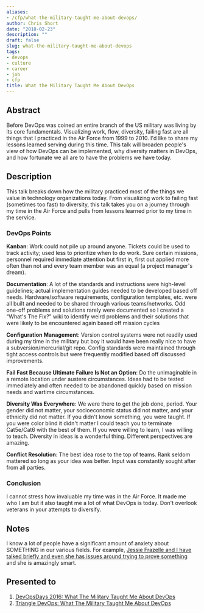 ```yaml
---
aliases:
- /cfp/what-the-military-taught-me-about-devops/
author: Chris Short
date: "2018-02-23"
description: ""
draft: false
slug: what-the-military-taught-me-about-devops
tags:
- devops
- culture
- career
- job
- cfp
title: What the Military Taught Me About DevOps
---
```


## Abstract

Before DevOps was coined an entire branch of the US military was living by its core fundamentals. Visualizing work, flow, diversity, failing fast are all things that I practiced in the Air Force from 1999 to 2010. I'd like to share my lessons learned serving during this time. This talk will broaden people's view of how DevOps can be implemented, why diversity matters in DevOps, and how fortunate we all are to have the problems we have today.

## Description

This talk breaks down how the military practiced most of the things we value in technology organizations today. From visualizing work to failing fast (sometimes too fast) to diversity, this talk takes you on a journey through my time in the Air Force and pulls from lessons learned prior to my time in the service.

### DevOps Points

**Kanban**: Work could not pile up around anyone. Tickets could be used to track activity; used less to prioritize when to do work. Sure certain missions, personnel required immediate attention but first in, first out applied more often than not and every team member was an equal (a project manager's dream).

**Documentation**: A lot of the standards and instructions were high-level guidelines; actual implementation guides needed to be developed based off needs. Hardware/software requirements, configuration templates, etc. were all built and needed to be shared through various teams/networks. Odd one-off problems and solutions rarely were documented so I created a “What's The Fix?” wiki to identify weird problems and their solutions that were likely to be encountered again based off mission cycles

**Configuration Management**: Version control systems were not readily used during my time in the military but boy it would have been really nice to have a subversion/mercurial/git repo. Config standards were maintained through tight access controls but were frequently modified based off discussed improvements.

**Fail Fast Because Ultimate Failure Is Not an Option**: Do the unimaginable in a remote location under austere circumstances. Ideas had to be tested immediately and often needed to be abandoned quickly based on mission needs and wartime circumstances.

**Diversity Was Everywhere**: We were there to get the job done, period. Your gender did not matter, your socioeconomic status did not matter, and your ethnicity did not matter. If you didn't know something, you were taught. If you were color blind it didn't matter I could teach you to terminate Cat5e/Cat6 with the best of them. If you were willing to learn, I was willing to teach. Diversity in ideas is a wonderful thing. Different perspectives are amazing.


**Conflict Resolution**: The best idea rose to the top of teams. Rank seldom mattered so long as your idea was better. Input was constantly sought after from all parties.

### Conclusion

I cannot stress how invaluable my time was in the Air Force. It made me who I am but it also taught me a lot of what DevOps is today. Don't overlook veterans in your attempts to diversify.

## Notes

I know a lot of people have a significant amount of anxiety about SOMETHING in our various fields. For example, [Jessie Frazelle and I have talked briefly and even she has issues around trying to prove something](https://twitter.com/Caelestisca/status/823723771743891456) and she is amazingly smart.

## Presented to

1. [DevOpsDays 2016: What The Military Taught Me About DevOps](/what-the-military-taught-me-about-devops/)  
2. [Triangle DevOps: What The Military Taught Me About DevOps](/triangle-devops-what-the-military-taught-me-about-devops/)